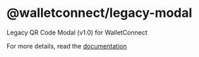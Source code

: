 # @walletconnect/legacy-modal

Legacy QR Code Modal (v1.0) for WalletConnect

For more details, read the [documentation](https://docs.walletconnect.org)
